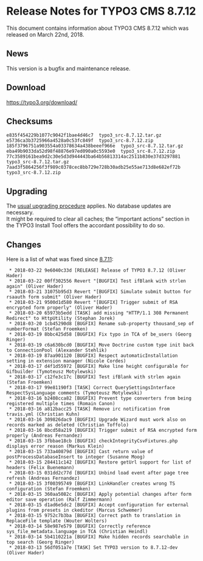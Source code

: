 Release Notes for TYPO3 CMS 8.7.12
==================================

This document contains information about TYPO3 CMS 8.7.12 which was
released on March 22nd, 2018.

News
----

This version is a bugfix and maintenance release.

Download
--------

<https://typo3.org/download/>

Checksums
----------------

	e835f454229b1077c9042f1bae4d46c7  typo3_src-8.7.12.tar.gz
	e5736ca3b3725966a4528a0c53fc849f  typo3_src-8.7.12.zip
	185f3796751a903554a03378634a438beeef966e  typo3_src-8.7.12.tar.gz
	eba49b9033da52d98f48876e97ed090a0c5593e0  typo3_src-8.7.12.zip
	77c3589161bea9d2c30e5d3d944443ba64b56813314ac2511b830e37d3297881  typo3_src-8.7.12.tar.gz
	7aad3f5864256f3f989c0378cec8bb729e728b30adb25e55ae713d8e682ef72b  typo3_src-8.7.12.zip

Upgrading
---------

The [usual upgrading procedure](https://docs.typo3.org/typo3cms/InstallationGuide/) applies.
No database updates are necessary.\
It might be required to clear all caches; the “important actions”
section in the TYPO3 Install Tool offers the accordant possibility to do
so.

Changes
-------

Here is a list of what was fixed since
[8.7.11](TYPO3_CMS_8.7.11):

```
 * 2018-03-22 9e6040c33d [RELEASE] Release of TYPO3 8.7.12 (Oliver Hader)
 * 2018-03-22 00ff302556 Revert "[BUGFIX] Test ifBlank with strlen again" (Oliver Hader)
 * 2018-03-21 31075b95d3 Revert "[BUGFIX] Simulate submit button for rsaauth form submit" (Oliver Hader)
 * 2018-03-21 9500d1d580 Revert "[BUGFIX] Trigger submit of RSA encrypted form properly" (Oliver Hader)
 * 2018-03-20 65973b5edd [TASK] add missing "HTTP/1.1 308 Permanent Redirect" to HttpUtility (Stephan Jorek)
 * 2018-03-20 1cb45290d8 [BUGFIX] Rename sub-property thousand_sep of numberFormat (Stefan Froemken)
 * 2018-03-19 8bbc425d58 [BUGFIX] Fix typo in TCA of be_users (Georg Ringer)
 * 2018-03-19 c6a630bcd0 [BUGFIX] Move Doctrine custom type init back to ConnectionPool (Alexander Stehlik)
 * 2018-03-19 87aa901120 [BUGFIX] Respect automaticInstallation setting in extension manager (Nicole Cordes)
 * 2018-03-17 d4f1d55972 [BUGFIX] Make line height configurable for Gifbuilder (Tymoteusz Motylewski)
 * 2018-03-17 c12fe3c17c [BUGFIX] Test ifBlank with strlen again (Stefan Froemken)
 * 2018-03-17 99e81190f3 [TASK] Correct QuerySettingsInterface RespectSysLanguage comments (Tymoteusz Motylewski)
 * 2018-03-16 b2408cca82 [BUGFIX] Prevent type converters from being registered multiple times (Romain Canon)
 * 2018-03-16 a812bacc25 [TASK] Remove irc notification from travis.yml (Christian Kuhn)
 * 2018-03-16 309826dac9 [BUGFIX] Upgrade Wizard must work also on records marked as deleted (Christian Toffolo)
 * 2018-03-16 8bcd58a219 [BUGFIX] Trigger submit of RSA encrypted form properly (Andreas Fernandez)
 * 2018-03-15 3fbbae18cb [BUGFIX] checkIntegrityCsvFixtures.php displays error reason (Markus Klein)
 * 2018-03-15 733a40879d [BUGFIX] Cast return value of postProcessDatabaseInsert to integer (Susanne Moog)
 * 2018-03-15 284411c142 [BUGFIX] Restore getUrl support for list of headers (Felix Buenemann)
 * 2018-03-15 031dd2c77d [BUGFIX] Unbind load event after page tree refresh (Andreas Fernandez)
 * 2018-03-15 3f00395749 [BUGFIX] LinkHandler creates wrong TS configuration (Stefan Froemken)
 * 2018-03-15 360aa5082c [BUGFIX] Apply potential changes after form editor save operation (Ralf Zimmermann)
 * 2018-03-15 d1ad6e5dc2 [BUGFIX] Accept configuration for external plugins from presets in ckeditor (Marcus Schwemer)
 * 2018-03-15 9752c7b3ba [BUGFIX] Correct path to translation in ReplaceFile template (Wouter Wolters)
 * 2018-03-14 58e987e579 [BUGFIX] Correctly reference sys_file_metadata.language in TCA (Christian Heindl)
 * 2018-03-14 5b4110221a [BUGFIX] Make hidden records searchable in top search (Georg Ringer)
 * 2018-03-13 56df051a7e [TASK] Set TYPO3 version to 8.7.12-dev (Oliver Hader)
```
